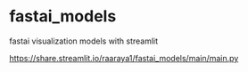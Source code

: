 # fastai_models
fastai visualization models with streamlit

https://share.streamlit.io/raaraya1/fastai_models/main/main.py
